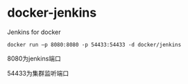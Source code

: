 docker-jenkins
==============

Jenkins for docker

	docker run –p 8080:8080 -p 54433:54433 -d docker/jenkins

8080为jenkins端口

54433为集群监听端口
